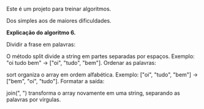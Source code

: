 Este é um projeto para treinar algoritmos.

Dos simples aos de maiores dificuldades.

**Explicação do algoritmo 6.**

Dividir a frase em palavras:

O método split divide a string em partes separadas por espaços.
Exemplo: "oi tudo bem" → ["oi", "tudo", "bem"].
Ordenar as palavras:

sort organiza o array em ordem alfabética. Exemplo: ["oi", "tudo", "bem"] → ["bem", "oi", "tudo"].
Formatar a saída:

join(", ") transforma o array novamente em uma string, separando as palavras por vírgulas.

